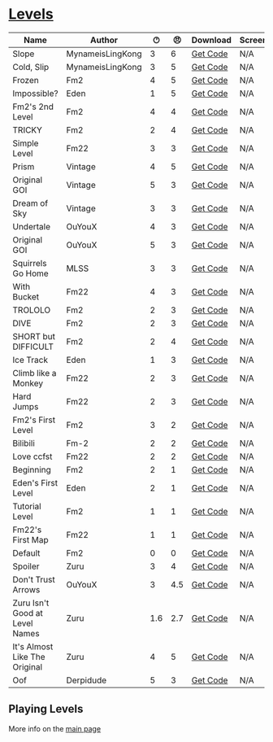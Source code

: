# [Levels](https://pfgithub.github.io/goilevelmod/levels.html)

| Name                           | Author           | 🕐︎ | 😠︎ | Download                                  | Screenshots |
|--------------------------------|------------------|-----|-----|-------------------------------------------|-------------|
| Slope                          | MynameisLingKong | 3   | 6   | [Get Code](levels/slope.txt)              | N/A         |
| Cold, Slip                     | MynameisLingKong | 3   | 5   | [Get Code](levels/coldSlip.txt)           | N/A         |
| Frozen                         | Fm2              | 4   | 5   | [Get Code](levels/frozen.txt)             | N/A         |
| Impossible?                    | Eden             | 1   | 5   | [Get Code](levels/impossible.txt)         | N/A         |
| Fm2's 2nd Level                | Fm2              | 4   | 4   | [Get Code](levels/fm2ssecondlevel.txt)    | N/A         |
| TRICKY                         | Fm2              | 2   | 4   | [Get Code](levels/tricky.txt)             | N/A         |
| Simple Level                   | Fm22             | 3   | 3   | [Get Code](levels/simpleLevel.txt)        | N/A         |
| Prism                          | Vintage          | 4   | 5   | [Get Code](levels/prism.txt)              | N/A         |
| Original GOI                   | Vintage          | 5   | 3   | [Get Code](levels/originalGoi.txt)        | N/A         |
| Dream of Sky                   | Vintage          | 3   | 3   | [Get Code](levels/dreamOfSky.txt)         | N/A         |
| Undertale                      | OuYouX           | 4   | 3   | [Get Code](levels/undertale.txt)          | N/A         |
| Original GOI                   | OuYouX           | 5   | 3   | [Get Code](levels/originalgoi_ouyoux.txt) | N/A         |
| Squirrels Go Home              | MLSS             | 3   | 3   | [Get Code](levels/squirrelsGoHome.txt)    | N/A         |
| With Bucket                    | Fm22             | 4   | 3   | [Get Code](levels/withBucket.txt)         | N/A         |
| TROLOLO                        | Fm2              | 2   | 3   | [Get Code](levels/trolololo.txt)          | N/A         |
| DIVE                           | Fm2              | 2   | 3   | [Get Code](levels/dive.txt)               | N/A         |
| SHORT but DIFFICULT            | Fm2              | 2   | 4   | [Get Code](levels/shortButDifficult.txt)  | N/A         |
| Ice Track                      | Eden             | 1   | 3   | [Get Code](levels/iceTrack.txt)           | N/A         |
| Climb like a Monkey            | Fm22             | 2   | 3   | [Get Code](levels/climbLikeAMonkey.txt)   | N/A         |
| Hard Jumps                     | Fm22             | 2   | 3   | [Get Code](levels/hardJumps.txt)          | N/A         |
| Fm2's First Level              | Fm2              | 3   | 2   | [Get Code](levels/fm2sfirstlevel.txt)     | N/A         |
| Bilibili                       | Fm-2             | 2   | 2   | [Get Code](levels/bilibili.txt)           | N/A         |
| Love ccfst                     | Fm22             | 2   | 2   | [Get Code](levels/loveCcfst.txt)          | N/A         |
| Beginning                      | Fm2              | 2   | 1   | [Get Code](levels/beginning.txt)          | N/A         |
| Eden's First Level             | Eden             | 2   | 1   | [Get Code](levels/edensFirstLevel.txt)    | N/A         |
| Tutorial Level                 | Fm2              | 1   | 1   | [Get Code](levels/tutoriallevel.txt)      | N/A         |
| Fm22's First Map               | Fm22             | 1   | 1   | [Get Code](levels/fm22sFirstMap.txt)      | N/A         |
| Default                        | Fm2              | 0   | 0   | [Get Code](levels/default.txt)            | N/A         |
| Spoiler                        | Zuru             | 3   | 4   | [Get Code](levels/spoiler.txt)            | N/A         |
| Don't Trust Arrows             | OuYouX           | 3   | 4.5 | [Get Code](levels/dontTrustArrows.txt)    | N/A         |
| Zuru Isn't Good at Level Names | Zuru             | 1.6 | 2.7 | [Get Code](levels/zuruIsntGoodAtLevelNames.txt) | N/A         |
| It's Almost Like The Original  | Zuru             | 4 | 5 | [Get Code](levels/itsAlmostLikeTheOriginal.txt) | N/A         |
| Oof  | Derpidude             | 5 | 3 | [Get Code](levels/oof.txt) | N/A         |





## Playing Levels

More info on the [main page](README.md)
